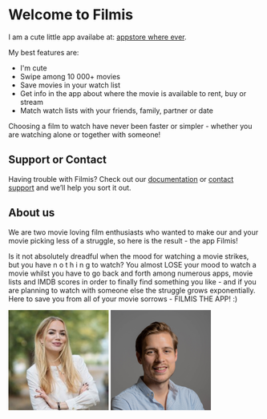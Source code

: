 <link rel="shortcut icon" type="image/x-icon" href="favicon.ico">

# Welcome to Filmis

I am a cute little app availabe at: [appstore where ever](https://github.com/lionesse/lionesse.github.io/edit/master/index.md).

My best features are:

- I'm cute
- Swipe among 10 000+ movies
- Save movies in your watch list
- Get info in the app about where the movie is available to rent, buy or stream
- Match watch lists with your friends, family, partner or date

Choosing a film to watch have never been faster or simpler - whether you are watching alone or together with someone!

## Support or Contact

Having trouble with Filmis? Check out our [documentation](https://help.github.com/categories/github-pages-basics/) or [contact support](https://github.com/contact) and we’ll help you sort it out.

## About us

We are two movie loving film enthusiasts who wanted to make our and your movie picking less of a struggle, so here is the result - the app Filmis!

Is it not absolutely dreadful when the mood for watching a movie strikes, but you have n o t h i n g to watch? You almost LOSE your mood to watch a movie whilst you have to go back and forth among numerous apps, movie lists and IMDB scores in order to finally find something you like - and if you are planning to watch with someone else the struggle grows exponentially. Here to save you from all of your movie sorrows - FILMIS THE APP! :)

<img src="assets/images/anna-leijon-filmis-app.jpg" alt="Anna Leijon Filmis the APP" width="200"/> <img src="assets/images/joakim-lustig-filmis-app.png" alt="Joakim Lustig Filmis the APP" width="200"/>
